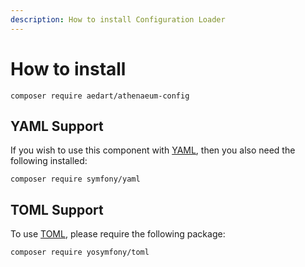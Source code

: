 ```yaml
---
description: How to install Configuration Loader
---
```

# How to install

```shell
composer require aedart/athenaeum-config
```

## YAML Support

If you wish to use this component with [YAML](https://en.wikipedia.org/wiki/YAML), then you also need the following installed:

```shell
composer require symfony/yaml
```
## TOML Support

To use [TOML](https://en.wikipedia.org/wiki/TOML), please require the following package:

```shell
composer require yosymfony/toml
```
